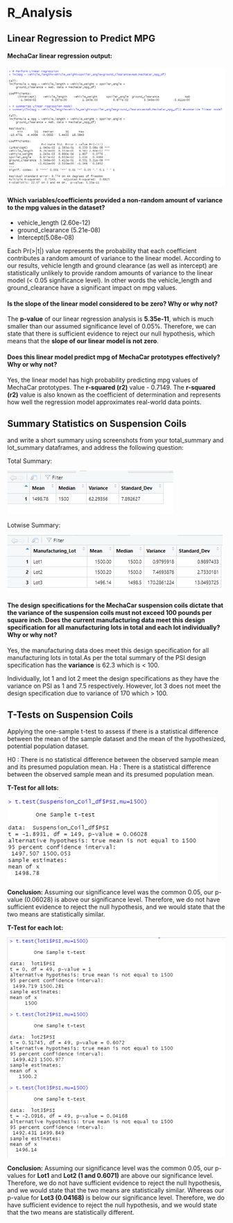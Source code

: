 # R_Analysis

## Linear Regression to Predict MPG

#### MechaCar linear regression output:

![MechaCar_mpg](https://github.com/Sheetaltkr/R_Analysis/blob/main/Resources/MechaCar_mpg1.png)

#### Which variables/coefficients provided a non-random amount of variance to the mpg values in the dataset?

- vehicle_length (2.60e-12)
- ground_clearance (5.21e-08)
- Intercept(5.08e-08)

Each Pr(>|t|) value represents the probability that each coefficient contributes a random amount of variance to the linear model. According to our results, vehicle length and ground clearance (as well as intercept) are statistically unlikely to provide random amounts of variance to the linear model (< 0.05 significance level). In other words the vehicle_length and ground_clearance have a significant impact on mpg values.

#### Is the slope of the linear model considered to be zero? Why or why not?
The  **p-value** of our linear regression analysis is **5.35e-11**, which is much smaller than our assumed significance level of 0.05%. Therefore, we can state that there is sufficient evidence to reject our null hypothesis, which means that the **slope of our linear model is not zero**.
  
#### Does this linear model predict mpg of MechaCar prototypes effectively? Why or why not?
Yes, the linear model has high probability predicting mpg values of MechaCar prototypes. The **r-squared (r2)** value - 0.7149.
The **r-squared (r2)** value is also known as the coefficient of determination and represents how well the regression model approximates real-world data points.

## Summary Statistics on Suspension Coils

and write a short summary using screenshots from your total_summary and lot_summary dataframes, and address the following question:

Total Summary:

![total_summary](https://github.com/Sheetaltkr/R_Analysis/blob/main/Resources/total_summary.png)

Lotwise Summary:

![lot_summary](https://github.com/Sheetaltkr/R_Analysis/blob/main/Resources/lot_summary.png)

#### The design specifications for the MechaCar suspension coils dictate that the variance of the suspension coils must not exceed 100 pounds per square inch. Does the current manufacturing data meet this design specification for all manufacturing lots in total and each lot individually? Why or why not?

Yes, the manufacturing data does meet this design specification for all manufacturing lots in total.As per the total summary of the PSI design specification has the **variance** is 62.3 which is < 100. 

Individually, lot 1 and lot 2 meet the design specifications as they have the variance on PSI as 1 and 7.5 respectively. However, lot 3 does not meet the design specification due to variance of 170 which > 100. 

## T-Tests on Suspension Coils

Applying the one-sample t-test to assess if there is a statistical difference between the mean of the sample dataset and the mean of the hypothesized, potential population dataset.

H0 : There is no statistical difference between the observed sample mean and its presumed population mean.
Ha : There is a statistical difference between the observed sample mean and its presumed population mean.

**T-Test for all lots:**

![t_test_all](https://github.com/Sheetaltkr/R_Analysis/blob/main/Resources/t_test_all.png)


**Conclusion:** Assuming our significance level was the common 0.05, our p-value (0.06028) is above our significance level. Therefore, we do not have sufficient evidence to reject the null hypothesis, and we would state that the two means are statistically similar.

**T-Test for each lot:**

![t_test_lotwise](https://github.com/Sheetaltkr/R_Analysis/blob/main/Resources/t_test_lotwise.png)

**Conclusion:** Assuming our significance level was the common 0.05, our p-values for **Lot1** and **Lot2 (1 and 0.6071)** are above our significance level. Therefore, we do not have sufficient evidence to reject the null hypothesis, and we would state that the two means are statistically similar. Whereas our p-value for **Lot3 (0.04168)** is below our significance level. Therefore, we do have sufficient evidence to reject the null hypothesis, and we would state that the two means are statistically different.

